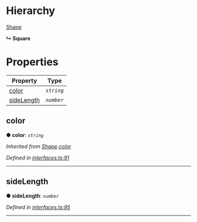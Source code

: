 

# Hierarchy

 [Shape](_interfaces_.interfaces.shape.md)

**↳ Square**

# Properties

|Property|Type|
|--------|----|
|[color](_interfaces_.interfaces.square.md#color) | *`string`*|
|[sideLength](_interfaces_.interfaces.square.md#sidelength) | *`number`*|

<a id="color"></a>

##  color

**●  color**:  *`string`* 

*Inherited from [Shape](_interfaces_.interfaces.shape.md).[color](_interfaces_.interfaces.shape.md#color)*

*Defined in [interfaces.ts:91](https://github.com/tgreyjs/typedoc-plugin-markdown/blob/master/tests/src/interfaces.ts#L91)*

___

<a id="sidelength"></a>

##  sideLength

**●  sideLength**:  *`number`* 

*Defined in [interfaces.ts:95](https://github.com/tgreyjs/typedoc-plugin-markdown/blob/master/tests/src/interfaces.ts#L95)*

___

